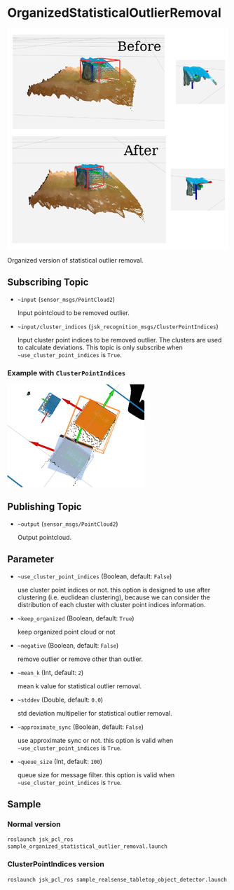 # OrganizedStatisticalOutlierRemoval

![](images/organized_statistical_outlier_removal.png)

Organized version of statistical outlier removal.

## Subscribing Topic

* `~input` (`sensor_msgs/PointCloud2`)

  Input pointcloud to be removed outlier.

* `~input/cluster_indices` (`jsk_recognition_msgs/ClusterPointIndices`)

  Input cluster point indices to be removed outlier.
  The clusters are used to calculate deviations.
  This topic is only subscribe when `~use_cluster_point_indices` is `True`.

### Example with `ClusterPointIndices`
![](images/organized_statistical_outlier_removal_cluster.png)

## Publishing Topic

* `~output` (`sensor_msgs/PointCloud2`)

  Output pointcloud.

## Parameter
* `~use_cluster_point_indices` (Boolean, default: `False`)

  use cluster point indices or not.
  this option is designed to use after clustering (i.e. euclidean clustering),
  because we can consider the distribution of each cluster with cluster point indices
  information.

* `~keep_organized` (Boolean, default: `True`)

  keep organized point cloud or not

* `~negative` (Boolean, default: `False`)

  remove outlier or remove other than outlier.


* `~mean_k` (Int, default: `2`)

  mean k value for statistical outlier removal.

* `~stddev` (Double, default: `0.0`)

  std deviation multipelier for statistical outlier removal.

* `~approximate_sync` (Boolean, default: `False`)

  use approximate sync or not.
  this option is valid when `~use_cluster_point_indices` is `True`.

* `~queue_size` (Int, default: `100`)

  queue size for message filter.
  this option is valid when `~use_cluster_point_indices` is `True`.

## Sample

### Normal version

```
roslaunch jsk_pcl_ros sample_organized_statistical_outlier_removal.launch
```

### ClusterPointIndices version

```
roslaunch jsk_pcl_ros sample_realsense_tabletop_object_detector.launch
```
